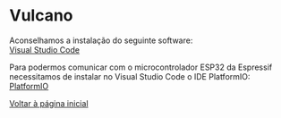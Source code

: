 # Vulcano

Aconselhamos a instalação do seguinte software: <br>
<a href="https://code.visualstudio.com/" target="_blank"> Visual Studio Code </a>

Para podermos comunicar com o microcontrolador ESP32 da Espressif necessitamos de instalar no Visual Studio Code o IDE PlatformIO: <br>
<a href="https://platformio.org/install/ide?install=vscode" target="_blank"> PlatformIO </a>

<a href="https://robotics-and-ai-group-of-uac.github.io/Vulcano/"> Voltar à página inicial </a>

